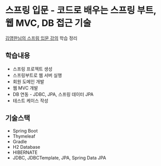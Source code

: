 스프링 입문 - 코드로 배우는 스프링 부트, 웹 MVC, DB 접근 기술
====================================================

[김영한님의 스프링 입문 강의](https://www.inflearn.com/course/%EC%8A%A4%ED%94%84%EB%A7%81-%EC%9E%85%EB%AC%B8-%EC%8A%A4%ED%94%84%EB%A7%81%EB%B6%80%ED%8A%B8, "lecture link") 학습 정리

학습내용
------
- 스프링 프로젝트 생성
- 스프링부트로 웹 서버 실행
- 회원 도메인 개발
- 웹 MVC 개발
- DB 연동 - JDBC, JPA, 스프링 데이터 JPA
- 테스트 케이스 작성

기술스택
------
- Spring Boot
- Thymeleaf
- Gradle
- H2 Database
- HIBERNATE
- JDBC, JDBCTemplate, JPA, Spring Data JPA